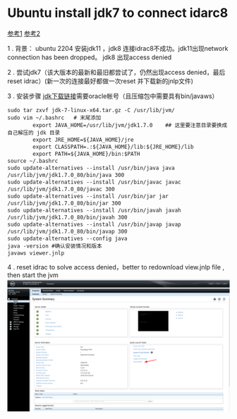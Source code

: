 # Ubuntu install jdk7 to connect idarc8

[参考1](https://blog.csdn.net/stone_2323/article/details/77993739)
[参考2](https://www.cnblogs.com/mrwuzs/p/13200332.html)

1 . 背景： ubuntu 2204 安装jdk11 ，jdk8 连接idrac8不成功。jdk11出现network connection has been dropped。
           jdk8 出现access denied

2 . 尝试jdk7（该大版本的最新和最旧都尝试了，仍然出现access denied，最后reset idrac）(新一次的连接最好都做一次reset 并下载新的jnlp文件)

3 . 安装步骤
[jdk下载链接](https://download.oracle.com/otn/java/jdk/7/jdk-7-linux-x64.tar.gz)需要oracle帐号（且压缩包中需要具有bin/javaws）
```
sudo tar zxvf jdk-7-linux-x64.tar.gz -C /usr/lib/jvm/
sudo vim ~/.bashrc   # 末尾添加
		export JAVA_HOME=/usr/lib/jvm/jdk1.7.0    ## 这里要注意目录要换成自己解压的 jdk 目录
		export JRE_HOME=${JAVA_HOME}/jre
		export CLASSPATH=.:${JAVA_HOME}/lib:${JRE_HOME}/lib
		export PATH=${JAVA_HOME}/bin:$PATH
source ~/.bashrc
sudo update-alternatives --install /usr/bin/java java /usr/lib/jvm/jdk1.7.0_80/bin/java 300
sudo update-alternatives --install /usr/bin/javac javac /usr/lib/jvm/jdk1.7.0_80/javac 300
sudo update-alternatives --install /usr/bin/jar jar /usr/lib/jvm/jdk1.7.0_80/bin/jar 300
sudo update-alternatives --install /usr/bin/javah javah /usr/lib/jvm/jdk1.7.0_80/bin/javah 300
sudo update-alternatives --install /usr/bin/javap javap /usr/lib/jvm/jdk1.7.0_80/bin/javap 300
sudo update-alternatives --config java
java -version #确认安装情况和版本
javaws viewer.jnlp
```

4 . reset idrac to solve access denied，better to redownload view.jnlp file , then start the jvm
	![|800](attachments/reset-idrac.png)